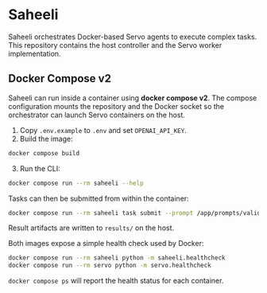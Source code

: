 # Saheeli

Saheeli orchestrates Docker-based Servo agents to execute complex tasks. This repository contains the host controller and the Servo worker implementation.

## Docker Compose v2

Saheeli can run inside a container using **docker compose v2**. The compose
configuration mounts the repository and the Docker socket so the orchestrator can
launch Servo containers on the host.

1. Copy `.env.example` to `.env` and set `OPENAI_API_KEY`.
2. Build the image:

```bash
docker compose build
```

3. Run the CLI:

```bash
docker compose run --rm saheeli --help
```

Tasks can then be submitted from within the container:

```bash
docker compose run --rm saheeli task submit --prompt /app/prompts/validation_task.md
```

Result artifacts are written to `results/` on the host.

Both images expose a simple health check used by Docker:

```bash
docker compose run --rm saheeli python -m saheeli.healthcheck
docker compose run --rm servo python -m servo.healthcheck
```

`docker compose ps` will report the health status for each container.
